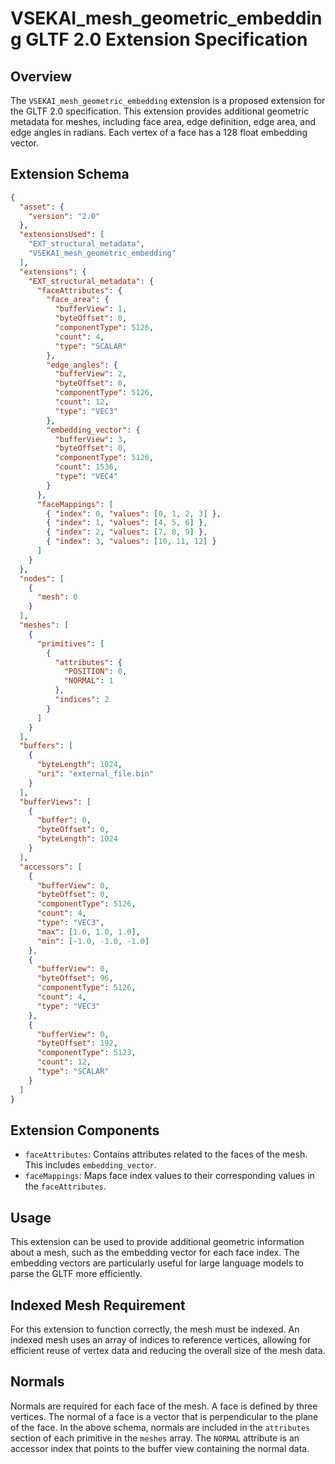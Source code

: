 # VSEKAI_mesh_geometric_embedding GLTF 2.0 Extension Specification

## Overview

The `VSEKAI_mesh_geometric_embedding` extension is a proposed extension for the GLTF 2.0 specification. This extension provides additional geometric metadata for meshes, including face area, edge definition, edge area, and edge angles in radians. Each vertex of a face has a 128 float embedding vector.

## Extension Schema

```json
{
  "asset": {
    "version": "2.0"
  },
  "extensionsUsed": [
    "EXT_structural_metadata",
    "VSEKAI_mesh_geometric_embedding"
  ],
  "extensions": {
    "EXT_structural_metadata": {
      "faceAttributes": {
        "face_area": {
          "bufferView": 1,
          "byteOffset": 0,
          "componentType": 5126,
          "count": 4,
          "type": "SCALAR"
        },
        "edge_angles": {
          "bufferView": 2,
          "byteOffset": 0,
          "componentType": 5126,
          "count": 12,
          "type": "VEC3"
        },
        "embedding_vector": {
          "bufferView": 3,
          "byteOffset": 0,
          "componentType": 5126,
          "count": 1536,
          "type": "VEC4"
        }
      },
      "faceMappings": [
        { "index": 0, "values": [0, 1, 2, 3] },
        { "index": 1, "values": [4, 5, 6] },
        { "index": 2, "values": [7, 8, 9] },
        { "index": 3, "values": [10, 11, 12] }
      ]
    }
  },
  "nodes": [
    {
      "mesh": 0
    }
  ],
  "meshes": [
    {
      "primitives": [
        {
          "attributes": {
            "POSITION": 0,
            "NORMAL": 1
          },
          "indices": 2
        }
      ]
    }
  ],
  "buffers": [
    {
      "byteLength": 1024,
      "uri": "external_file.bin"
    }
  ],
  "bufferViews": [
    {
      "buffer": 0,
      "byteOffset": 0,
      "byteLength": 1024
    }
  ],
  "accessors": [
    {
      "bufferView": 0,
      "byteOffset": 0,
      "componentType": 5126,
      "count": 4,
      "type": "VEC3",
      "max": [1.0, 1.0, 1.0],
      "min": [-1.0, -1.0, -1.0]
    },
    {
      "bufferView": 0,
      "byteOffset": 96,
      "componentType": 5126,
      "count": 4,
      "type": "VEC3"
    },
    {
      "bufferView": 0,
      "byteOffset": 192,
      "componentType": 5123,
      "count": 12,
      "type": "SCALAR"
    }
  ]
}
```

## Extension Components

- `faceAttributes`: Contains attributes related to the faces of the mesh. This includes `embedding_vector`.
- `faceMappings`: Maps face index values to their corresponding values in the `faceAttributes`.

## Usage

This extension can be used to provide additional geometric information about a mesh, such as the embedding vector for each face index. The embedding vectors are particularly useful for large language models to parse the GLTF more efficiently.

## Indexed Mesh Requirement

For this extension to function correctly, the mesh must be indexed. An indexed mesh uses an array of indices to reference vertices, allowing for efficient reuse of vertex data and reducing the overall size of the mesh data.

## Normals

Normals are required for each face of the mesh. A face is defined by three vertices. The normal of a face is a vector that is perpendicular to the plane of the face. In the above schema, normals are included in the `attributes` section of each primitive in the `meshes` array. The `NORMAL` attribute is an accessor index that points to the buffer view containing the normal data.
